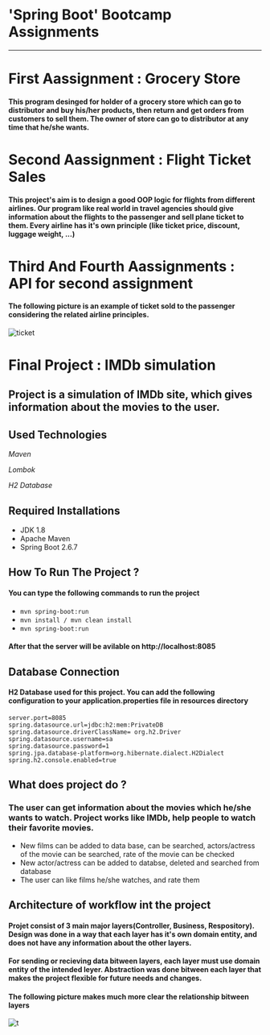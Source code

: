 # 'Spring Boot' Bootcamp Assignments
----
# First Aassignment : Grocery Store
#### This program desinged for holder of a grocery store which can go to distributor and buy his/her products, then return and get orders from customers to sell them. The owner of store can go to distributor at any time that he/she wants.

# Second Aassignment : Flight Ticket Sales 
#### This project's aim is to design a good OOP logic for flights from different airlines. Our program like real world in travel agencies should give information about the flights to the passenger and sell plane ticket to them. Every airline has it's own principle (like ticket price, discount, luggage weight, ...)

# Third And Fourth Aassignments : API for second assignment
#### The following picture is an example of ticket sold to the passenger considering the related airline principles.
![ticket](https://user-images.githubusercontent.com/91452487/167321654-92841602-6b80-4acc-bfb3-f319b0d5b241.PNG)


# Final Project : IMDb simulation

## Project is a simulation of IMDb site, which gives information about the movies to the user.

## Used Technologies
*Maven*

*Lombok*

*H2 Database*

## Required Installations
+ JDK 1.8
+ Apache Maven
+ Spring Boot 2.6.7

## How To Run The Project ?
#### You can type the following commands to run the project
+ `mvn spring-boot:run`
+ `mvn install / mvn clean install`
+ `mvn spring-boot:run`
#### After that the server will be avilable on http://localhost:8085 

## Database Connection
#### H2 Database used for this project. You can add the following configuration to your application.properties file in resources directory
```
server.port=8085
spring.datasource.url=jdbc:h2:mem:PrivateDB
spring.datasource.driverClassName= org.h2.Driver
spring.datasource.username=sa
spring.datasource.password=1
spring.jpa.database-platform=org.hibernate.dialect.H2Dialect
spring.h2.console.enabled=true
```

## What does project do ?
### The user can get information about the movies which he/she wants to watch. Project works like IMDb, help people to watch their favorite movies. 
+ New films can be added to data base, can be searched, actors/actress of the movie can be searched, rate of the movie can be checked
+ New actor/actress can be added to databse, deleted and searched from database 
+ The user can like films he/she watches, and rate them

## Architecture of workflow int the project
#### Projet consist of 3 main major layers(Controller, Business, Respository). Design was done in a way that each layer has it's own domain entity, and does not have any information about the other layers.
#### For sending or recieving data bitween layers, each layer must use domain entity of the intended leyer. Abstraction was done bitween each layer that makes the project flexible for future needs and changes.
#### The following picture makes much more clear the relationship bitween layers
![t](https://user-images.githubusercontent.com/91452487/167318500-416d79e8-bade-4397-a089-c6274954ee35.png)




